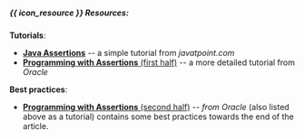 ##### {{ icon_resource }} Resources:


**Tutorials**:

* [**Java Assertions**](https://www.javatpoint.com/assertion-in-java) -- a simple tutorial from _javatpoint.com_
* [**Programming with Assertions** (first half)](http://docs.oracle.com/javase/8/docs/technotes/guides/language/assert.html) -- a more detailed tutorial from _Oracle_

**Best practices**:

* [**Programming with Assertions** (second half)](http://docs.oracle.com/javase/8/docs/technotes/guides/language/assert.html#usage) -- _from Oracle_ (also listed above as a tutorial) contains some best practices towards the end of the article.
